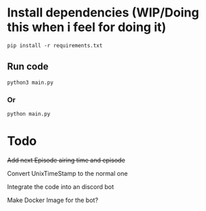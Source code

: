 # Install dependencies (WIP/Doing this when i feel for doing it)
```
pip install -r requirements.txt
```
## Run code
```
python3 main.py
```
### Or
```
python main.py
```

# Todo
~~Add next Episode airing time and episode~~

Convert UnixTimeStamp to the normal one

Integrate the code into an discord bot

Make Docker Image for the bot?

